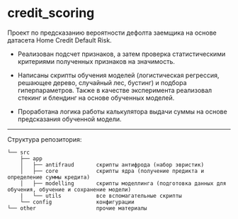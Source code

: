 # credit_scoring

Проект по предсказанию вероятности дефолта заемщика на основе датасета Home Credit Default Risk.

- Реализован подсчет признаков, а затем проверка статистическими критериями полученных признаков на значимость. 

- Написаны скрипты обучения моделей (логистическая регрессия, решающее дерево, случайный лес, бустинг) и подбора гиперпараметров. Также в качестве эксперимента реализовал стекинг и блендинг на основе обученных моделей. 

 - Проработана логика работы калькулятора выдачи суммы на основе предсказания обученной модели.
_____________________

Структура репозитория:
```
└── src
    ├── app
    │   ├── antifraud       скрипты антифрода (набор эвристик)
    │   ├── core            скрипты ядра (получение предикта и определение суммы кредита)
    │   ├── modelling       скрипты моделлинга (подготовка данных для обучения, обучение и сохранение модели)
    |   └── utils           все вспомагательные скрипты
    └── config              конфигурации
└── other                   прочие материалы
```
